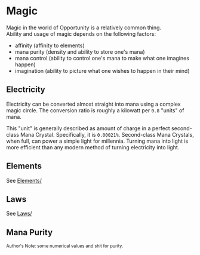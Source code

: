 # Magic

Magic in the world of Opportunity is a relatively common thing.  
Ability and usage of magic depends on the following factors:

- affinity (affinity to elements)
- mana purity (density and ability to store one's mana)
- mana control (ability to control one's mana to make what one imagines happen)
- imagination (ability to picture what one wishes to happen in their mind)

## Electricity

Electricity can be converted almost straight into mana using a complex magic circle. The conversion ratio is roughly a kilowatt per `0.8` "units" of mana.

This "unit" is generally described as amount of charge in a perfect second-class Mana Crystal. Specifically, it is `0.00021%`. Second-class Mana Crystals, when full, can power a simple light for millennia. Turning mana into light is more efficient than any modern method of turning electricity into light.

## Elements

See [Elements/](Elements/)

## Laws

See [Laws/](Laws/)

## Mana Purity

<sub>Author's Note: some numerical values and shit for purity.</sub>
